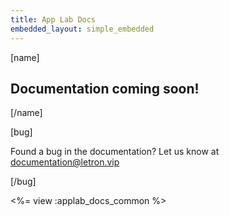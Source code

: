 ```yaml
---
title: App Lab Docs
embedded_layout: simple_embedded
---
```


[name]

## Documentation coming soon!

[/name]

[bug]

Found a bug in the documentation? Let us know at documentation@letron.vip

[/bug]

<%= view :applab_docs_common %>
